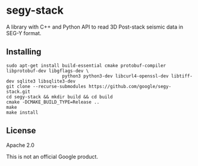 # segy-stack

A library with C++ and Python API to read 3D Post-stack seismic data in SEG-Y format.

## Installing

``` shell
sudo apt-get install build-essential cmake protobuf-compiler libprotobuf-dev libgflags-dev \
                     python3 python3-dev libcurl4-openssl-dev libtiff-dev sqlite3 libsqlite3-dev
git clone --recurse-submodules https://github.com/google/segy-stack.git
cd segy-stack && mkdir build && cd build
cmake -DCMAKE_BUILD_TYPE=Release ..
make
make install
```

## License 

Apache 2.0

This is not an official Google product.
